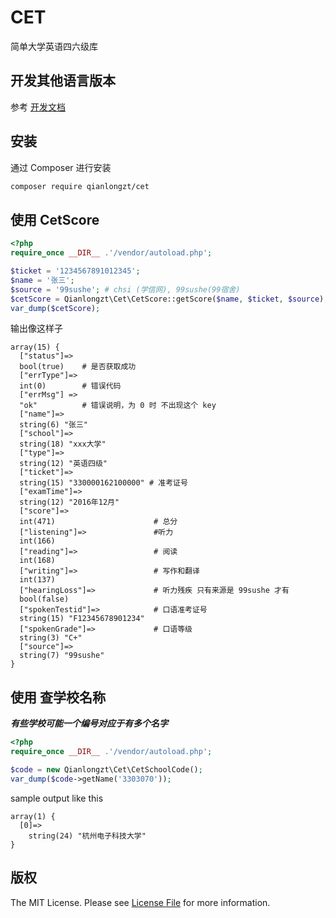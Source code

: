 # CET

简单大学英语四六级库

## 开发其他语言版本

参考 [开发文档](dev-docs.md)

## 安装

通过 Composer 进行安装

``` bash
composer require qianlongzt/cet
```


## 使用 CetScore

``` php
<?php
require_once __DIR__ .'/vendor/autoload.php';

$ticket = '1234567891012345';
$name = '张三';
$source = '99sushe'; # chsi (学信网), 99sushe(99宿舍)
$cetScore = Qianlongzt\Cet\CetScore::getScore($name, $ticket, $source);
var_dump($cetScore);
```

输出像这样子

```
array(15) {
  ["status"]=>
  bool(true)    # 是否获取成功
  ["errType"]=>
  int(0)        # 错误代码
  ["errMsg"] =>
  "ok"          # 错误说明，为 0 时 不出现这个 key
  ["name"]=>
  string(6) "张三"
  ["school"]=>
  string(18) "xxx大学"
  ["type"]=>
  string(12) "英语四级"
  ["ticket"]=>
  string(15) "330000162100000" # 准考证号
  ["examTime"]=>
  string(12) "2016年12月"
  ["score"]=>
  int(471)                      # 总分
  ["listening"]=>               #听力
  int(166)
  ["reading"]=>                 # 阅读
  int(168)
  ["writing"]=>                 # 写作和翻译
  int(137)
  ["hearingLoss"]=>             # 听力残疾 只有来源是 99sushe 才有
  bool(false)
  ["spokenTestid"]=>            # 口语准考证号
  string(15) "F12345678901234"
  ["spokenGrade"]=>             # 口语等级
  string(3) "C+"
  ["source"]=>
  string(7) "99sushe"
}

``` 

## 使用 查学校名称

___有些学校可能一个编号对应于有多个名字___

``` php
<?php
require_once __DIR__ .'/vendor/autoload.php';

$code = new Qianlongzt\Cet\CetSchoolCode();
var_dump($code->getName('3303070'));
```
sample output like this
```
array(1) {
  [0]=>
    string(24) "杭州电子科技大学"
}

``` 
## 版权

The MIT License. Please see [License File](LICENSE.md) for more information.

